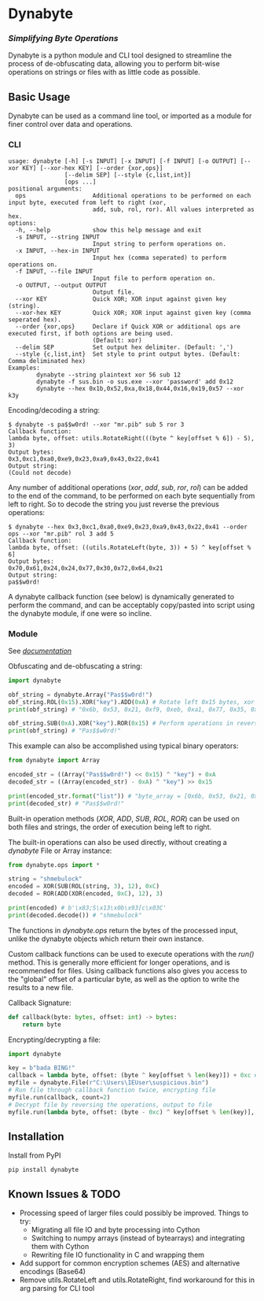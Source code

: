 # Dynabyte
### _Simplifying Byte Operations_
Dynabyte is a python module and CLI tool designed to streamline the process of de-obfuscating data, allowing you to perform bit-wise operations on strings or files with as little code as possible.
## Basic Usage
Dynabyte can be used as a command line tool, or imported as a module for finer control over data and operations.
### CLI
```
usage: dynabyte [-h] [-s INPUT] [-x INPUT] [-f INPUT] [-o OUTPUT] [--xor KEY] [--xor-hex KEY] [--order {xor,ops}]
                [--delim SEP] [--style {c,list,int}]
                [ops ...]
positional arguments:
  ops                   Additional operations to be performed on each input byte, executed from left to right (xor,
                        add, sub, rol, ror). All values interpreted as hex.
options:
  -h, --help            show this help message and exit
  -s INPUT, --string INPUT
                        Input string to perform operations on.
  -x INPUT, --hex-in INPUT
                        Input hex (comma seperated) to perform operations on.
  -f INPUT, --file INPUT
                        Input file to perform operation on.
  -o OUTPUT, --output OUTPUT
                        Output file.
  --xor KEY             Quick XOR; XOR input against given key (string).
  --xor-hex KEY         Quick XOR; XOR input against given key (comma seperated hex).
  --order {xor,ops}     Declare if Quick XOR or additional ops are executed first, if both options are being used.
                        (Default: xor)
  --delim SEP           Set output hex delimiter. (Default: ',')
  --style {c,list,int}  Set style to print output bytes. (Default: Comma deliminated hex)
Examples:
        dynabyte --string plaintext xor 56 sub 12
        dynabyte -f sus.bin -o sus.exe --xor 'password' add 0x12
        dynabyte --hex 0x1b,0x52,0xa,0x18,0x44,0x16,0x19,0x57 --xor k3y
```
Encoding/decoding a string:
```
$ dynabyte -s pa$$w0rd! --xor "mr.pib" sub 5 ror 3
Callback function:
lambda byte, offset: utils.RotateRight(((byte ^ key[offset % 6]) - 5), 3)
Output bytes:
0x3,0xc1,0xa0,0xe9,0x23,0xa9,0x43,0x22,0x41
Output string:
(Could not decode)
```
Any number of additional operations (*xor*, *add*, *sub*, *ror*, *rol*) can be added to the end of the command, to be performed on each byte sequentially from left to right. So to decode the string you just reverse the previous operations:
```
$ dynabyte --hex 0x3,0xc1,0xa0,0xe9,0x23,0xa9,0x43,0x22,0x41 --order ops --xor "mr.pib" rol 3 add 5
Callback function:
lambda byte, offset: ((utils.RotateLeft(byte, 3)) + 5) ^ key[offset % 6]
Output bytes:
0x70,0x61,0x24,0x24,0x77,0x30,0x72,0x64,0x21
Output string:
pa$$w0rd!
```
A dynabyte callback function (see below) is dynamically generated to perform the command, and can be acceptably copy/pasted into script using the dynabyte module, if one were so incline.
### Module
See [*documentation*](https://dynabyte.readthedocs.io/en/latest/)

Obfuscating and de-obfuscating a string:
```py
import dynabyte

obf_string = dynabyte.Array("Pas$$w0rd!")
obf_string.ROL(0x15).XOR("key").ADD(0xA) # Rotate left 0x15 bytes, xor against "key", add 0xA
print(obf_string) # "0x6b, 0x53, 0x21, 0xf9, 0xeb, 0xa1, 0x77, 0x35, 0xff, 0x59"

obf_string.SUB(0xA).XOR("key").ROR(0x15) # Perform operations in reverse
print(obf_string) # "Pas$$w0rd!"
```
This example can also be accomplished using typical binary operators:
```py
from dynabyte import Array

encoded_str = ((Array("Pas$$w0rd!") << 0x15) ^ "key") + 0xA	
decoded_str = ((Array(encoded_str) - 0xA) ^ "key") >> 0x15

print(encoded_str.format("list")) # "byte_array = [0x6b, 0x53, 0x21, 0xf9, 0xeb, 0xa1, 0x77, 0x35, 0xff, 0x59]"
print(decoded_str) # "Pas$$w0rd!"
```
Built-in operation methods (*XOR*, *ADD*, *SUB*, *ROL*, *ROR*) can be used on both files and strings, the order of execution being left to right. 

The built-in operations can also be used directly, without creating a *dynabyte* File or Array instance:
```py
from dynabyte.ops import *

string = "shmebulock"
encoded = XOR(SUB(ROL(string, 3), 12), 0xC)
decoded = ROR(ADD(XOR(encoded, 0xC), 12), 3)

print(encoded) # b'\x83;S\x13\x0b\x93[c\x03C'
print(decoded.decode()) # "shmebulock"
```
The functions in *dynabyte.ops* return the bytes of the processed input, unlike the dynabyte objects which return their own instance.

Custom callback functions can be used to execute operations with the *run()* method. This is generally more efficient for longer operations, and is recommended for files. Using callback functions also gives you access to the "global" offset of a particular byte, as well as the option to write the results to a new file.

Callback Signature:
```py
def callback(byte: bytes, offset: int) -> bytes:
    return byte
```
Encrypting/decrypting a file: 
```py
import dynabyte

key = b"bada BING!"
callback = lambda byte, offset: (byte ^ key[offset % len(key)]) + 0xc # Callbacks can be lambdas or regular functions
myfile = dynabyte.File(r"C:\Users\IEUser\suspicious.bin")
# Run file through callback function twice, encrypting file
myfile.run(callback, count=2) 
# Decrypt file by reversing the operations, output to file
myfile.run(lambda byte, offset: (byte - 0xc) ^ key[offset % len(key)], count=2, output="sus_copy.bin") 
```
## Installation

Install from PyPI
```
pip install dynabyte
```
## Known Issues & TODO
- Processing speed of larger files could possibly be improved. Things to try:
    - Migrating all file IO and byte processing into Cython
    - Switching to numpy arrays (instead of bytearrays) and integrating them with Cython
    - Rewriting file IO functionality in C and wrapping them
- Add support for common encryption schemes (AES) and alternative encodings (Base64)
- Remove utils.RotateLeft and utils.RotateRight, find workaround for this in arg parsing for CLI tool
